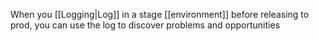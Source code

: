 When you [[Logging|Log]] in a stage [[environment]] before releasing to prod, you can use the log to discover problems and opportunities
